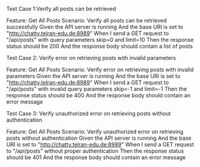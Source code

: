 Test Case 1:Verify all posts can be retrieved


Feature: Get All Posts
Scenario: Verify all posts can be retrieved successfully
Given the API server is running
And the base URI is set to "http://chatty.telran-edu.de:8989"
When I send a GET request to "/api/posts" with query parameters skip=0 and limit=10
Then the response status should be 200
And the response body should contain a list of posts




Test Case 2: Verify error on retrieving posts with invalid parameters

Feature: Get All Posts
Scenario: Verify error on retrieving posts with invalid parameters
Given the API server is running
And the base URI is set to "http://chatty.telran-edu.de:8989"
When I send a GET request to "/api/posts" with invalid query parameters skip=-1 and limit=-1
Then the response status should be 400
And the response body should contain an error message


Test Case 3: Verify unauthorized error on retrieving posts without authentication

Feature: Get All Posts
Scenario: Verify unauthorized error on retrieving posts without authentication
Given the API server is running
And the base URI is set to "http://chatty.telran-edu.de:8989"
When I send a GET request to "/api/posts" without proper authentication
Then the response status should be 401
And the response body should contain an error message
